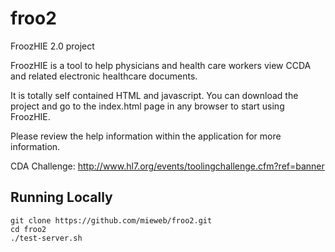 # froo2
FroozHIE 2.0 project

FroozHIE is a tool to help physicians and health care workers view CCDA and related electronic healthcare documents. 

It is totally self contained HTML and javascript.  You can download the project and go to the index.html page in any browser to start using FroozHIE.

Please review the help information within the application for more information.

CDA Challenge: http://www.hl7.org/events/toolingchallenge.cfm?ref=banner


## Running Locally
```
git clone https://github.com/mieweb/froo2.git
cd froo2
./test-server.sh
```